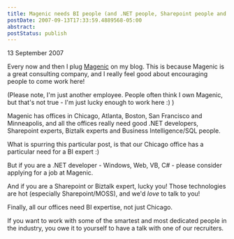 ```yaml
---
title: Magenic needs BI people (and .NET people, Sharepoint people and Biztalk people)!
postDate: 2007-09-13T17:33:59.4889568-05:00
abstract: 
postStatus: publish
---
```

13 September 2007

Every now and then I plug [Magenic](http://www.magenic.com) on my blog. This is because Magenic is a great consulting company, and I really feel good about encouraging people to come work here!

(Please note, I'm just another employee. People often think I own Magenic, but that's not true - I'm just lucky enough to work here :) )

Magenic has offices in Chicago, Atlanta, Boston, San Francisco and Minneapolis, and all the offices really need good .NET developers, Sharepoint experts, Biztalk experts and Business Intelligence/SQL people.

What is spurring this particular post, is that our Chicago office has a particular need for a BI expert :)

But if you are a .NET developer - Windows, Web, VB, C# - please consider applying for a job at Magenic.

And if you are a Sharepoint or Biztalk expert, lucky you! Those technologies are hot (especially Sharepoint/MOSS), and we'd *love* to talk to you!

Finally, all our offices need BI expertise, not just Chicago.

If you want to work with some of the smartest and most dedicated people in the industry, you owe it to yourself to have a talk with one of our recruiters.
